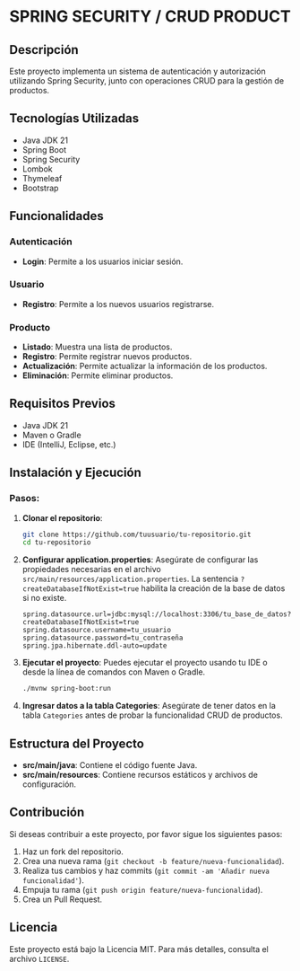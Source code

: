 # SPRING SECURITY / CRUD PRODUCT

## Descripción
Este proyecto implementa un sistema de autenticación y autorización utilizando Spring Security, junto con operaciones CRUD para la gestión de productos.

## Tecnologías Utilizadas
- Java JDK 21
- Spring Boot
- Spring Security
- Lombok
- Thymeleaf
- Bootstrap

## Funcionalidades
### Autenticación
- **Login**: Permite a los usuarios iniciar sesión.

### Usuario
- **Registro**: Permite a los nuevos usuarios registrarse.

### Producto
- **Listado**: Muestra una lista de productos.
- **Registro**: Permite registrar nuevos productos.
- **Actualización**: Permite actualizar la información de los productos.
- **Eliminación**: Permite eliminar productos.

## Requisitos Previos
- Java JDK 21
- Maven o Gradle
- IDE (IntelliJ, Eclipse, etc.)

## Instalación y Ejecución
### Pasos:
1. **Clonar el repositorio**:
    ```bash
    git clone https://github.com/tuusuario/tu-repositorio.git
    cd tu-repositorio
    ```
2. **Configurar application.properties**:
   Asegúrate de configurar las propiedades necesarias en el archivo `src/main/resources/application.properties`. La sentencia `?createDatabaseIfNotExist=true` habilita la creación de la base de datos si no existe.
    ```properties
    spring.datasource.url=jdbc:mysql://localhost:3306/tu_base_de_datos?createDatabaseIfNotExist=true
    spring.datasource.username=tu_usuario
    spring.datasource.password=tu_contraseña
    spring.jpa.hibernate.ddl-auto=update
    ```

3. **Ejecutar el proyecto**:
   Puedes ejecutar el proyecto usando tu IDE o desde la línea de comandos con Maven o Gradle.
    ```bash
    ./mvnw spring-boot:run
    ```

4. **Ingresar datos a la tabla Categories**:
   Asegúrate de tener datos en la tabla `Categories` antes de probar la funcionalidad CRUD de productos.

## Estructura del Proyecto
- **src/main/java**: Contiene el código fuente Java.
- **src/main/resources**: Contiene recursos estáticos y archivos de configuración.

## Contribución
Si deseas contribuir a este proyecto, por favor sigue los siguientes pasos:
1. Haz un fork del repositorio.
2. Crea una nueva rama (`git checkout -b feature/nueva-funcionalidad`).
3. Realiza tus cambios y haz commits (`git commit -am 'Añadir nueva funcionalidad'`).
4. Empuja tu rama (`git push origin feature/nueva-funcionalidad`).
5. Crea un Pull Request.

## Licencia
Este proyecto está bajo la Licencia MIT. Para más detalles, consulta el archivo `LICENSE`.
